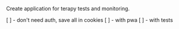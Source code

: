 Create application for terapy tests and monitoring.

[ ] - don't need auth, save all in cookies
[ ] - with pwa
[ ] - with tests
